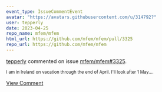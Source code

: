 ```yaml
---
event_type: IssueCommentEvent
avatar: "https://avatars.githubusercontent.com/u/314792?"
user: tepperly
date: 2023-04-25
repo_name: mfem/mfem
html_url: https://github.com/mfem/mfem/pull/3325
repo_url: https://github.com/mfem/mfem
---
```


<a href='https://github.com/tepperly' target='_blank'>tepperly</a> commented on issue <a href='https://github.com/mfem/mfem/pull/3325' target='_blank'>mfem/mfem#3325</a>.

<small>I am in Ireland on vacation through the end of April. I'll look after 1 May....</small>

<a href='https://github.com/mfem/mfem/pull/3325' target='_blank'>View Comment</a>
